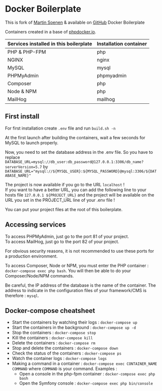 # Docker Boilerplate

This is fork of [Martin Soenen](https://github.com/Pinou10001) & available on [GitHub](https://github.com/Pinou10001/Docker-boilerplate-PHP-FPM-MySQL-Composer-PHPMyAdmin-Nginx-MailHog) Docker Boilerplate

Containers created in a base of [phpdocker.io](https://phpdocker.io).

  | Services installed in this boilerplate | Installation container |
  |----------------------------------------|------------------------|
  | PHP & PHP-FPM                          | php                    |
  | NGINX                                  | nginx                  |
  | MySQL                                  | mysql                  |
  | PHPMyAdmin                             | phpmyadmin             |
  | Composer                               | php                    |
  | Node & NPM                             | php                    |
  | MailHog                                | mailhog                |


## First install

For first installation create `.env` file and run `build.sh -n`

At the first launch after building the containers, wait a few seconds for MySQL to launch properly.  

Now, you need to set the database address in the .env file. So you have to replace `DATABASE_URL=mysql://db_user:db_password@127.0.0.1:3306/db_name?serverVersion=5.7` by `DATABASE_URL="mysql://${MYSQL_USER}:${MYSQL_PASSWORD}@mysql:3306/${DATABASE_NAME}"`

The project is now available if you go to the URL `localhost` !  
If you want to have a better URL, you can add the following line to your hosts file `127.0.0.1 ${PROJECT_URL}` and the project will be available on the URL you set in the PROJECT_URL line of your .env file !  

You can put your project files at the root of this boilerplate.

## Accessing services

To access PHPMyAdmin, just go to the port 81 of your project.  
To access MailHog, just go to the port 82 of your project.  

For obvious security reasons, it is not recommended to use these ports for a production environment.  

To access Composer, Node or NPM, you must enter the PHP container : `docker-compose exec php bash`. You will then be able to do your Composer/Node/NPM commands.  

Be careful, the IP address of the database is the name of the container. The address to indicate in the configuration files of your framework/CMS is therefore : `mysql`.  

## Docker-compose cheatsheet

  * Start the containers by watching their logs : `docker-compose up`
  * Start the containers in the background : `docker-compose up -d`
  * Stop the containers : `docker-compose stop`
  * Kill the containers : `docker-compose kill`
  * Delete the containers : `docker-compose rm`
  * Stop and delete the containers : `docker-compose down`
  * Check the status of the containers : `docker-compose ps`
  * Watch the container logs : `docker-compose logs`
  * Making a command in a container : `docker-compose exec CONTAINER_NAME COMMAND` where `COMMAND` is your command. Examples :  
    - Open a console in the php-fpm container : `docker-compose exec php bash`
    - Open the Symfony console : `docker-compose exec php bin/console`

